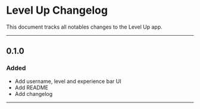 # Level Up Changelog

This document tracks all notables changes to the Level Up app.

---

## 0.1.0

### Added

- Add username, level and experience bar UI
- Add README
- Add changelog

---
